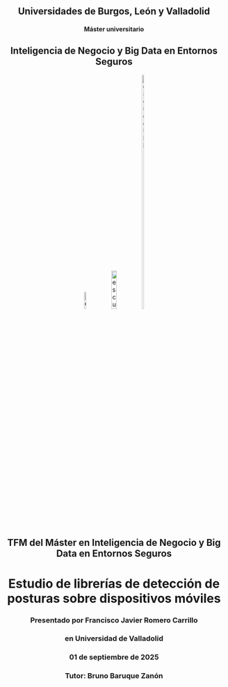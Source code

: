 

<h2 align="center">Universidades de Burgos, León y Valladolid</h2>

<h4 align="center">Máster universitario</h4>

<h2 align="center">Inteligencia de Negocio y Big Data en Entornos Seguros</h2>

<p align="center">
  <img width=10% alt="escudoUBU" src="https://github.com/user-attachments/assets/3f41455f-75d6-4849-8c5b-043ec9c054d8" />
  <img width=15% alt="escudoUVA" src="https://github.com/user-attachments/assets/52050177-ea42-4c0a-bbe6-bbf54da79bc1" />
  <img width=10% height="539" alt="escudoULE" src="https://github.com/user-attachments/assets/a43fcd34-b117-47d4-a4f1-d47f43fcf380" />
</p>

<h2 align="center">TFM del Máster en Inteligencia de Negocio y Big Data en Entornos Seguros</h2>

<h1 align="center">Estudio de librerías de detección de posturas sobre dispositivos móviles</h1>

<h3 align="center">Presentado por Francisco Javier Romero Carrillo</h3>
<h3 align="center">en Universidad de Valladolid</h3>
<h3 align="center">01 de septiembre de 2025</h3>
<h3 align="center">Tutor: Bruno Baruque Zanón</h3>
